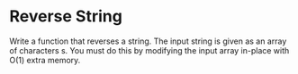 # Reverse String
Write a function that reverses a string. The input string is given as an array of characters s.
You must do this by modifying the input array in-place with O(1) extra memory.
